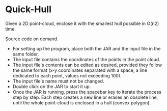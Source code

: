 # Quick-Hull
Given a 2D point-cloud, enclose it with the smallest hull possible in O(n2) time.

Source code on demand.

* For setting up the program, place both the JAR and the input file in the same folder.
* The input file contains the coordinates of the points in the point cloud.
* The input file's contents can be edited as desired, provided they follow the same format (x-y coordinates separated with a space, a line dedicated to each point, values not exceeding 100).
* The input file's name must not be changed.
* Double click on the JAR to start it up.
* Once the JAR is running, press the spacebar key to iterate the process step by step. Each step creates a new line or erases an obsolete line, until the whole point-cloud is enclosed in a hull (convex polygon).
